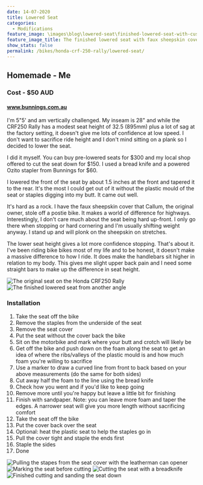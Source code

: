 ```yaml
---
date: 14-07-2020
title: Lowered Seat
categories:
  - Modifications
feature_image: \images\blog\lowered-seat\finished-lowered-seat-with-cushin-honda-crf-250-rally
feature_image_title: The finished lowered seat with faux sheepskin cover 🐑
show_stats: false
permalink: /bikes/honda-crf-250-rally/lowered-seat/
---
```

<h2>Homemade - Me</h2>
<h3>Cost - $50 AUD</h3>
<h4>
  <a href="https://www.bunnings.com.au/">www.bunnings.com.au</a>
</h4>
<p>
  I'm 5"5' and am vertically challenged. My inseam is 28" and while the CRF250 Rally has a modest seat height of 32.5 (895mm) plus a lot of sag at the factory setting, it doesn't give me lots of confidence at low speed. I don't want to sacrifice ride height and I don't mind sitting on a plank so I decided to lower the seat.
</p>

<p>
  I did it myself. You can buy pre-lowered seats for $300 and my local shop offered to cut the seat down for $150. I used a bread knife and a powered Ozito stapler from Bunnings for $60.
</p>

<p>
  I lowered the front of the seat by about 1.5 inches at the front and tapered it to the rear. It's the most I could get out of it without the plastic mould of the seat or staples digging into my butt. It came out well.
</p>

<p>
  It's hard as a rock. I have the faux sheepskin cover that Callum, the original owner, stole off a postie bike. It makes a world of difference for highways. Interestingly, I don't care much about the seat being hard up-front. I only go there when stopping or hard cornering and I'm usually shifting weight anyway. I stand up and will plonk on the sheepskin on stretches.
</p>

<p>
  The lower seat height gives a lot more confidence stopping. That's about it. I've been riding bike bikes most of my life and to be honest, it doesn't make a massive difference to how I ride. It does make the handlebars sit higher in relation to my body. This gives me slight upper back pain and I need some straight bars to make up the difference in seat height.
</p>

<picture>
  <source srcset="\images\blog\lowered-seat\original-seat-height-honda-crf-250-rally.webp">
  <img src="\images\blog\lowered-seat\original-seat-height-honda-crf-250-rally.jpg" alt="The original seat on the Honda CRF250 Rally" />
</picture>

<picture>
  <source srcset="\images\blog\lowered-seat\lowered-seat-honda-crf-250-rally.webp">
  <img src="\images\blog\lowered-seat\lowered-seat-honda-crf-250-rally.jpg" alt="The finished lowered seat from another angle" />
</picture>

<h3>Installation</h3>
<p>
  <ol>
    <li>Take the seat off the bike</li>
    <li>Remove the staples from the underside of the seat</li>
    <li>Remove the seat cover</li>
    <li>Put the seat without the cover back the bike</li>
    <li>Sit on the motorbike and mark where your butt and crotch will likely be</li>
    <li>Get off the bike and push down on the foam along the seat to get an idea of where the ribs/valleys of the plastic mould is and how much foam you're willing to sacrifice</li>
    <li>Use a marker to draw a curved line from front to back based on your above measurements (do the same for both sides)</li>
    <li>Cut away half the foam to the line using the bread knife</li>
    <li>Check how you went and if you'd like to keep going</li>
    <li>Remove more until you're happy but leave a little bit for finishing</li>
    <li>Finish with sandpaper. Note: you can leave more foam and taper the edges. A narrower seat will give you more length without sacrificing comfort</li>
    <li>Take the seat off the bike</li>
    <li>Put the cover back over the seat</li>
    <li>Optional: heat the plastic seat to help the staples go in</li>
    <li>Pull the cover tight and staple the ends first</li>
    <li>Staple the sides</li>
    <li>Done</li>
  </ol>
</p>

<picture>
  <source srcset="\images\blog\lowered-seat\pulling-staples-from-seat-cover-honda-crf-250-rally.webp">
  <img src="\images\blog\lowered-seat\pulling-staples-from-seat-cover-honda-crf-250-rally.jpg" alt="Pulling the stapes from the seat cover with the leatherman can opener" />
</picture>

<picture>
  <source srcset="\images\blog\lowered-seat\marking-seat-before-cutting-honda-crf-250-rally.webp">
  <img src="\images\blog\lowered-seat\marking-seat-before-cutting-honda-crf-250-rally.jpg" alt="Marking the seat before cutting" />
</picture>

<picture>
  <source srcset="\images\blog\lowered-seat\cutting-seat-with-breadknife-honda-crf-250-rally.webp">
  <img src="\images\blog\lowered-seat\cutting-seat-with-breadknife-honda-crf-250-rally.jpg" alt="Cutting the seat with a breadknife" />
</picture>

<picture>
  <source srcset="\images\blog\lowered-seat\lowering-seat-on-honda-crf-250-rally.webp">
  <img src="\images\blog\lowered-seat\lowering-seat-on-honda-crf-250-rally.jpg" alt="Finished cutting and sanding the seat down" />
</picture>





